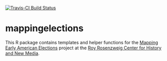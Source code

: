 <!-- README.md is generated from README.Rmd. Please edit that file -->
[![Travis-CI Build Status](https://travis-ci.org/mapping-elections/mappingelections.svg?branch=master)](https://travis-ci.org/mapping-elections/mappingelections)

mappingelections
================

This R package contains templates and helper functions for the [Mapping Early American Elections](http://earlyamericanelections.org/) project at the [Roy Rosenzweig Center for History and New Media](https://rrchnm.org/).
